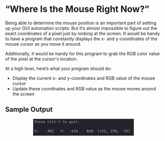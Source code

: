 # “Where Is the Mouse Right Now?”

Being able to determine the mouse position is an important part of setting up your GUI automation scripts. But it’s almost impossible to figure out the exact coordinates of a pixel just by looking at the screen. It would be handy to have a program that constantly displays the x- and y-coordinates of the mouse cursor as you move it around.

Additionally, it would be handy for this program to grab the RGB color value of the pixel at the cursor's location.

At a high level, here’s what your program should do:
- Display the current x- and y-coordinates and RGB value of the mouse cursor
- Update these coordinates and RGB value as the mouse moves around the screen

## Sample Output
<p align=center>
  <img src=./sample_output.gif alt=sample console output>
</p>
